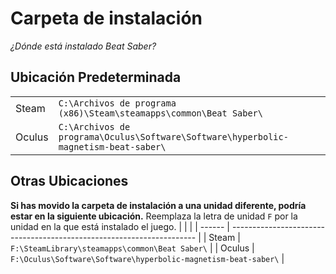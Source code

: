 # Carpeta de instalación
_¿Dónde está instalado Beat Saber?_

## Ubicación Predeterminada
|        |                                                                                             |
| ------ | ------------------------------------------------------------------------------------------- |
| Steam  | `C:\Archivos de programa (x86)\Steam\steamapps\common\Beat Saber\`                  |
| Oculus | `C:\Archivos de programa\Oculus\Software\Software\hyperbolic-magnetism-beat-saber\` |

## Otras Ubicaciones
**Si has movido la carpeta de instalación a una unidad diferente, podría estar en la siguiente ubicación.** Reemplaza la letra de unidad `F` por la unidad en la que está instalado el juego.
|        |                                                                       |
| ------ | --------------------------------------------------------------------- |
| Steam  | `F:\SteamLibrary\steamapps\common\Beat Saber\`                 |
| Oculus | `F:\Oculus\Software\Software\hyperbolic-magnetism-beat-saber\` |
